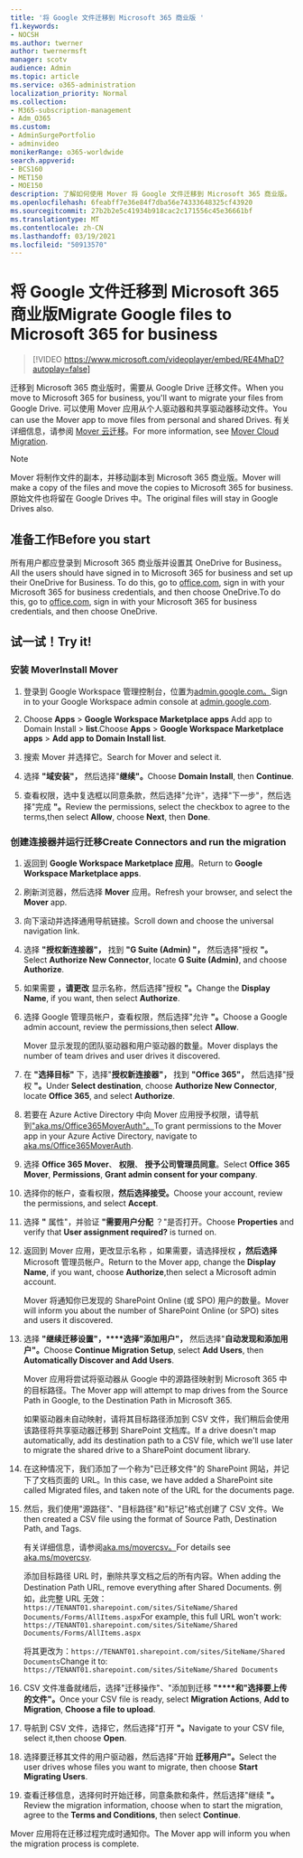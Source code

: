 ```yaml
---
title: '将 Google 文件迁移到 Microsoft 365 商业版 '
f1.keywords:
- NOCSH
ms.author: twerner
author: twernermsft
manager: scotv
audience: Admin
ms.topic: article
ms.service: o365-administration
localization_priority: Normal
ms.collection:
- M365-subscription-management
- Adm_O365
ms.custom:
- AdminSurgePortfolio
- adminvideo
monikerRange: o365-worldwide
search.appverid:
- BCS160
- MET150
- MOE150
description: 了解如何使用 Mover 将 Google 文件迁移到 Microsoft 365 商业版。
ms.openlocfilehash: 6feabff7e36e84f7dba56e74333648325cf43920
ms.sourcegitcommit: 27b2b2e5c41934b918cac2c171556c45e36661bf
ms.translationtype: MT
ms.contentlocale: zh-CN
ms.lasthandoff: 03/19/2021
ms.locfileid: "50913570"
---
```

# <a name="migrate-google-files-to-microsoft-365-for-business"></a><span data-ttu-id="aa644-103">将 Google 文件迁移到 Microsoft 365 商业版</span><span class="sxs-lookup"><span data-stu-id="aa644-103">Migrate Google files to Microsoft 365 for business</span></span> 

> [!VIDEO https://www.microsoft.com/videoplayer/embed/RE4MhaD?autoplay=false]

<span data-ttu-id="aa644-104">迁移到 Microsoft 365 商业版时，需要从 Google Drive 迁移文件。</span><span class="sxs-lookup"><span data-stu-id="aa644-104">When you move to Microsoft 365 for business, you'll want to migrate your files from Google Drive.</span></span> <span data-ttu-id="aa644-105">可以使用 Mover 应用从个人驱动器和共享驱动器移动文件。</span><span class="sxs-lookup"><span data-stu-id="aa644-105">You can use the Mover app to move files from personal and shared Drives.</span></span> <span data-ttu-id="aa644-106">有关详细信息，请参阅 [Mover 云迁移](/sharepointmigration/mover-plan-migration)。</span><span class="sxs-lookup"><span data-stu-id="aa644-106">For more information, see [Mover Cloud Migration](/sharepointmigration/mover-plan-migration).</span></span>

> [!NOTE]
> <span data-ttu-id="aa644-107">Mover 将制作文件的副本，并移动副本到 Microsoft 365 商业版。</span><span class="sxs-lookup"><span data-stu-id="aa644-107">Mover will make a copy of the files and move the copies to Microsoft 365 for business.</span></span> <span data-ttu-id="aa644-108">原始文件也将留在 Google Drives 中。</span><span class="sxs-lookup"><span data-stu-id="aa644-108">The original files will stay in Google Drives also.</span></span>

## <a name="before-you-start"></a><span data-ttu-id="aa644-109">准备工作</span><span class="sxs-lookup"><span data-stu-id="aa644-109">Before you start</span></span>

<span data-ttu-id="aa644-110">所有用户都应登录到 Microsoft 365 商业版并设置其 OneDrive for Business。</span><span class="sxs-lookup"><span data-stu-id="aa644-110">All the users should have signed in to Microsoft 365 for business and set up their OneDrive for Business.</span></span> <span data-ttu-id="aa644-111">To do this, go to [office.com](https://office.com), sign in with your Microsoft 365 for business credentials, and then choose OneDrive.</span><span class="sxs-lookup"><span data-stu-id="aa644-111">To do this, go to [office.com](https://office.com), sign in with your Microsoft 365 for business credentials, and then choose OneDrive.</span></span>

## <a name="try-it"></a><span data-ttu-id="aa644-112">试一试！</span><span class="sxs-lookup"><span data-stu-id="aa644-112">Try it!</span></span>

### <a name="install-mover"></a><span data-ttu-id="aa644-113">安装 Mover</span><span class="sxs-lookup"><span data-stu-id="aa644-113">Install Mover</span></span>

1. <span data-ttu-id="aa644-114">登录到 Google Workspace 管理控制台，位置为[admin.google.com。](https://admin.google.com)</span><span class="sxs-lookup"><span data-stu-id="aa644-114">Sign in to your Google Workspace admin console at [admin.google.com](https://admin.google.com).</span></span>

1. <span data-ttu-id="aa644-115">Choose **Apps**  >  **Google Workspace Marketplace apps** Add app to Domain Install  >  **list**.</span><span class="sxs-lookup"><span data-stu-id="aa644-115">Choose **Apps** > **Google Workspace Marketplace apps** > **Add app to Domain Install list**.</span></span>

1. <span data-ttu-id="aa644-116">搜索 Mover 并选择它。</span><span class="sxs-lookup"><span data-stu-id="aa644-116">Search for Mover and select it.</span></span>

1. <span data-ttu-id="aa644-117">选择 **"域安装"，** 然后选择"**继续"。**</span><span class="sxs-lookup"><span data-stu-id="aa644-117">Choose **Domain Install**, then **Continue**.</span></span>

1. <span data-ttu-id="aa644-118">查看权限，选中复选框以同意条款，然后选择"允许"，选择"下一步"，然后选择"完成 **"。**</span><span class="sxs-lookup"><span data-stu-id="aa644-118">Review the permissions, select the checkbox to agree to the terms,then select **Allow**, choose **Next**, then **Done**.</span></span>

### <a name="create-connectors-and-run-the-migration"></a><span data-ttu-id="aa644-119">创建连接器并运行迁移</span><span class="sxs-lookup"><span data-stu-id="aa644-119">Create Connectors and run the migration</span></span>

1. <span data-ttu-id="aa644-120">返回到 **Google Workspace Marketplace 应用**。</span><span class="sxs-lookup"><span data-stu-id="aa644-120">Return to **Google Workspace Marketplace apps**.</span></span>
1. <span data-ttu-id="aa644-121">刷新浏览器，然后选择 **Mover** 应用。</span><span class="sxs-lookup"><span data-stu-id="aa644-121">Refresh your browser, and select the **Mover** app.</span></span>
1. <span data-ttu-id="aa644-122">向下滚动并选择通用导航链接。</span><span class="sxs-lookup"><span data-stu-id="aa644-122">Scroll down and choose the universal navigation link.</span></span>
1. <span data-ttu-id="aa644-123">选择 **"授权新连接器"，** 找到 **"G Suite (Admin) "，** 然后选择"授权 **"。**</span><span class="sxs-lookup"><span data-stu-id="aa644-123">Select **Authorize New Connector**, locate **G Suite (Admin)**, and choose **Authorize**.</span></span>
1. <span data-ttu-id="aa644-124">如果需要 **，请更改** 显示名称，然后选择"授权 **"。**</span><span class="sxs-lookup"><span data-stu-id="aa644-124">Change the **Display Name**, if you want, then select **Authorize**.</span></span>
1. <span data-ttu-id="aa644-125">选择 Google 管理员帐户，查看权限，然后选择"允许 **"。**</span><span class="sxs-lookup"><span data-stu-id="aa644-125">Choose a Google admin account, review the permissions,then select **Allow**.</span></span>

    <span data-ttu-id="aa644-126">Mover 显示发现的团队驱动器和用户驱动器的数量。</span><span class="sxs-lookup"><span data-stu-id="aa644-126">Mover displays the number of team drives and user drives it discovered.</span></span> 

1. <span data-ttu-id="aa644-127">在 **"选择目标"** 下，选择"**授权新连接器"，** 找到 **"Office 365"，** 然后选择"授权 **"。**</span><span class="sxs-lookup"><span data-stu-id="aa644-127">Under **Select destination**, choose **Authorize New Connector**, locate **Office 365**, and select **Authorize**.</span></span>
1. <span data-ttu-id="aa644-128">若要在 Azure Active Directory 中向 Mover 应用授予权限，请导航到["aka.ms/Office365MoverAuth"。](https://aka.ms/Office365MoverAuth)</span><span class="sxs-lookup"><span data-stu-id="aa644-128">To grant permissions to the Mover app in your Azure Active Directory, navigate to [aka.ms/Office365MoverAuth](https://aka.ms/Office365MoverAuth).</span></span>
1. <span data-ttu-id="aa644-129">选择 **Office 365 Mover**、 **权限**、 **授予公司管理员同意**。</span><span class="sxs-lookup"><span data-stu-id="aa644-129">Select **Office 365 Mover**, **Permissions**, **Grant admin consent for your company**.</span></span>
1. <span data-ttu-id="aa644-130">选择你的帐户，查看权限，**然后选择接受。**</span><span class="sxs-lookup"><span data-stu-id="aa644-130">Choose your account, review the permissions, and select **Accept**.</span></span>
1. <span data-ttu-id="aa644-131">选择 **"** 属性"，并验证 **"需要用户分配** ？"是否打开。</span><span class="sxs-lookup"><span data-stu-id="aa644-131">Choose **Properties** and verify that **User assignment required?** is turned on.</span></span>
1. <span data-ttu-id="aa644-132">返回到 Mover 应用，更改显示名称 ，如果需要，请选择授权 **，然后选择** Microsoft 管理员帐户。</span><span class="sxs-lookup"><span data-stu-id="aa644-132">Return to the Mover app, change the **Display Name**, if you want, choose **Authorize**,then select a Microsoft admin account.</span></span>

    <span data-ttu-id="aa644-133">Mover 将通知你已发现的 SharePoint Online (或 SPO) 用户的数量。</span><span class="sxs-lookup"><span data-stu-id="aa644-133">Mover will inform you about the number of SharePoint Online (or SPO) sites and users it discovered.</span></span>
1. <span data-ttu-id="aa644-134">选择 **"继续迁移设置"，\*\*\*\*选择"添加用户"，** 然后选择"**自动发现和添加用户"。**</span><span class="sxs-lookup"><span data-stu-id="aa644-134">Choose **Continue Migration Setup**, select **Add Users**, then **Automatically Discover and Add Users**.</span></span>

    <span data-ttu-id="aa644-135">Mover 应用将尝试将驱动器从 Google 中的源路径映射到 Microsoft 365 中的目标路径。</span><span class="sxs-lookup"><span data-stu-id="aa644-135">The Mover app will attempt to map drives from the Source Path in Google, to the Destination Path in Microsoft 365.</span></span> 

    <span data-ttu-id="aa644-136">如果驱动器未自动映射，请将其目标路径添加到 CSV 文件，我们稍后会使用该路径将共享驱动器迁移到 SharePoint 文档库。</span><span class="sxs-lookup"><span data-stu-id="aa644-136">If a drive doesn't map automatically, add its destination path to a CSV file, which we'll use later to migrate the shared drive to a SharePoint document library.</span></span> 

1. <span data-ttu-id="aa644-137">在这种情况下，我们添加了一个称为"已迁移文件"的 SharePoint 网站，并记下了文档页面的 URL。</span><span class="sxs-lookup"><span data-stu-id="aa644-137">In this case, we have added a SharePoint site called Migrated files, and taken note of the URL for the documents page.</span></span> 
1. <span data-ttu-id="aa644-138">然后，我们使用"源路径"、"目标路径"和"标记"格式创建了 CSV 文件。</span><span class="sxs-lookup"><span data-stu-id="aa644-138">We then created a CSV file using the format of Source Path, Destination Path, and Tags.</span></span> 

    <span data-ttu-id="aa644-139">有关详细信息，请参阅[aka.ms/movercsv。](/sharepointmigration/mover-create-migration-csv)</span><span class="sxs-lookup"><span data-stu-id="aa644-139">For details see [aka.ms/movercsv](/sharepointmigration/mover-create-migration-csv).</span></span>

    <span data-ttu-id="aa644-140">添加目标路径 URL 时，删除共享文档之后的所有内容。</span><span class="sxs-lookup"><span data-stu-id="aa644-140">When adding the Destination Path URL, remove everything after Shared Documents.</span></span> <span data-ttu-id="aa644-141">例如，此完整 URL 无效： `https://TENANT01.sharepoint.com/sites/SiteName/Shared Documents/Forms/AllItems.aspx`</span><span class="sxs-lookup"><span data-stu-id="aa644-141">For example, this full URL won't work: `https://TENANT01.sharepoint.com/sites/SiteName/Shared Documents/Forms/AllItems.aspx`</span></span>

    <span data-ttu-id="aa644-142">将其更改为：`https://TENANT01.sharepoint.com/sites/SiteName/Shared Documents`</span><span class="sxs-lookup"><span data-stu-id="aa644-142">Change it to: `https://TENANT01.sharepoint.com/sites/SiteName/Shared Documents`</span></span>

1. <span data-ttu-id="aa644-143">CSV 文件准备就绪后，选择"迁移操作"、"添加到迁移 **"\*\*\*\*和"选择要上传的文件"。**</span><span class="sxs-lookup"><span data-stu-id="aa644-143">Once your CSV file is ready, select **Migration Actions**, **Add to Migration**, **Choose a file to upload**.</span></span>
1. <span data-ttu-id="aa644-144">导航到 CSV 文件，选择它，然后选择"打开 **"。**</span><span class="sxs-lookup"><span data-stu-id="aa644-144">Navigate to your CSV file, select it,then choose **Open**.</span></span>
1. <span data-ttu-id="aa644-145">选择要迁移其文件的用户驱动器，然后选择"开始 **迁移用户"。**</span><span class="sxs-lookup"><span data-stu-id="aa644-145">Select the user drives whose files you want to migrate, then choose **Start Migrating Users**.</span></span>
1. <span data-ttu-id="aa644-146">查看迁移信息，选择何时开始迁移，同意条款和条件，然后选择"继续 **"。**</span><span class="sxs-lookup"><span data-stu-id="aa644-146">Review the migration information, choose when to start the migration, agree to the **Terms and Conditions**, then select **Continue**.</span></span>

<span data-ttu-id="aa644-147">Mover 应用将在迁移过程完成时通知你。</span><span class="sxs-lookup"><span data-stu-id="aa644-147">The Mover app will inform you when the migration process is complete.</span></span>